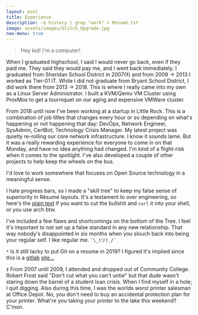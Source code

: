 ```yaml
---
layout: post
title: Experience
description: ~$ history | grep "work" > Résumé.txt
image: assets/images/Glitch_Upgrade.jpg
nav-menu: true
---
```

> Hey kid! I'm a computer!

When I graduated highschool, I said I would never go back, even if they paid me. They said they would pay me, and I went back immediately. I graduated from Sheridan School District in 2007(‡) and from 2009 -> 2013 I worked as Tier-01 IT. While I did not graduate from Bryant School District, I did work there from 2013 -> 2018. This is where I really came into my own as a Linux Server Administrator. I built a KVM/Qemu VM Cluster using ProxMox to get a tourniquet on our aging and expensive VMWare cluster.

From 2018 until now I've been working at a startup in Little Rock. This is a combination of job titles that changes every hour or so depending on what's happening or not happening that day: DevOps, Network Engineer, SysAdmin, CertBot, Technology Crisis Manager. My latest project was quietly re-rolling our core network infrastructure. I know it sounds lame. But it was a really rewarding experience for everyone to come in on that Monday, and have no idea anything had changed. I'm kind of a flight-risk when it comes to the spotlight. I've also developed a couple of other projects to help keep the wheels on the bus.

I'd love to work somewhere that focuses on Open Source technology in a meaningful sense.

I hate progress bars, so I made a "skill tree" to keep my false sense of superiority in Résumé layouts. It's a testament to over engineering, so here's the <a href="assets/text/Resume.txt">plain text</a> if you want to cut the bullshit and `curl` it into your shell, or you use arch btw.

I've included a few flaws and shortcomings on the bottom of the Tree. I feel it's important to not set up a false standard in any new relationship. That way nobody's disappointed in six months when you slouch back into being your regular self. I like regular me. `¯\_(ツ)_/¯`

<script id="asciicast-M9nj4oBfEID3yF4nJnYC2B1O2" src="https://asciinema.org/a/M9nj4oBfEID3yF4nJnYC2B1O2.js" async></script>

`*` Is it still tacky to put Git on a resume in 2019? I figured it's implied since this is a <a href="https://alexmorris.dev/projects.html">gitlab</a> <a href="https://gitlab.com/matrix8967/alexmorris.dev">site...</a>

`‡` From 2007 until 2009, I attended and dropped out of Community College. Robert Frost said "Don't cut what you can't untie" but that dude wasn't staring down the barrel of a student loan crisis. When I find myself in a hole; I quit digging. Also during this time, I was the worlds worst printer salesman at Office Depot. No, you don't need to buy an accidental protection plan for your printer. What're you taking your printer to the lake this weekend? C'mon.
